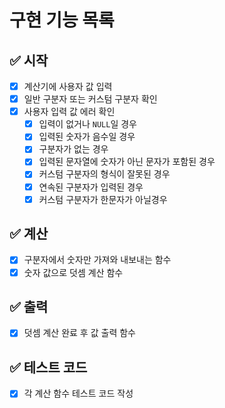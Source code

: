 # 구현 기능 목록

## ✅ 시작
- [x] 계산기에 사용자 값 입력
- [x] 일반 구분자 또는 커스텀 구분자 확인
- [x] 사용자 입력 값 에러 확인
    - [x] 입력이 없거나 `NULL`일 경우
    - [x] 입력된 숫자가 음수일 경우
    - [x] 구분자가 없는 경우
    - [x] 입력된 문자열에 숫자가 아닌 문자가 포함된 경우
    - [x] 커스텀 구분자의 형식이 잘못된 경우
    - [x] 연속된 구분자가 입력된 경우
    - [x] 커스텀 구분자가 한문자가 아닐경우

## ✅ 계산
- [x] 구분자에서 숫자만 가져와 내보내는 함수
- [x] 숫자 값으로 덧셈 계산 함수

## ✅ 출력
- [x] 덧셈 계산 완료 후 값 출력 함수

## ✅ 테스트 코드
- [x] 각 계산 함수 테스트 코드 작성